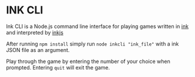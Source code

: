 # INK CLI

Ink CLI is a Node.js command line interface for playing games written in [ink](https://www.inklestudios.com/ink/) and interpreted by [inkjs](https://github.com/y-lohse/inkjs) 

After running `npm install` simply run `node inkcli "ink_file"` with a ink JSON file as an argument. 

Play through the game by entering the number of your choice when prompted. Entering `quit` will exit the game.
